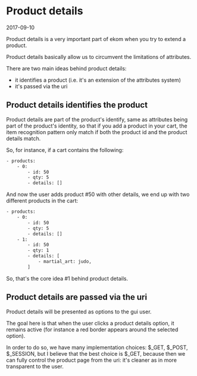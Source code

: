 Product details
===================
2017-09-10


Product details is a very important part of ekom when you try to extend a product.

Product details basically allow us to circumvent the limitations of attributes.


There are two main ideas behind product details:

- it identifies a product (i.e. it's an extension of the attributes system)
- it's passed via the uri



Product details identifies the product
---------------------------------------

Product details are part of the product's identify, same as attributes being part of the product's identity,
so that if you add a product in your cart, the item recognition pattern only match if both the product id and the product details match.

So, for instance, if a cart contains the following:

```txt
- products:
    - 0:
        - id: 50
        - qty: 5
        - details: []
```
        
        
And now the user adds product #50 with other details, we end up with two different products in the cart:        

```txt
- products:
    - 0:
        - id: 50
        - qty: 5
        - details: []
    - 1:
        - id: 50
        - qty: 1
        - details: [
            - martial_art: judo,
        ]
```

So, that's the core idea #1 behind product details.





Product details are passed via the uri
---------------------------------------

Product details will be presented as options to the gui user.

The goal here is that when the user clicks a product details option, it remains active (for instance a red border appears around
the selected option).

In order to do so, we have many implementation choices: $_GET, $_POST, $_SESSION, but I believe that the best choice
is $_GET, because then we can fully control the product page from the uri: it's cleaner as in more transparent to the user.


